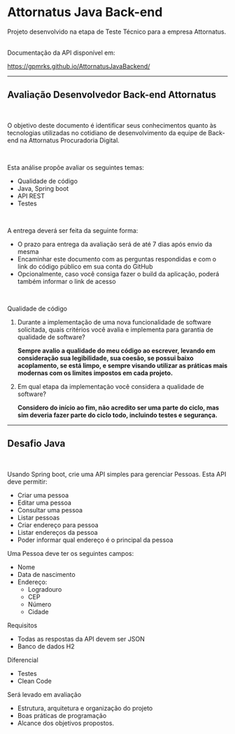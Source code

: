 # Attornatus Java Back-end

Projeto desenvolvido na etapa de Teste Técnico para a empresa Attornatus.

<br>
Documentação da API disponível em: 

https://gpmrks.github.io/AttornatusJavaBackend/

---

## Avaliação Desenvolvedor Back-end Attornatus

<br>

O objetivo deste documento é identificar seus conhecimentos quanto às tecnologias utilizadas no cotidiano de
desenvolvimento da equipe de Back-end na Attornatus Procuradoria Digital.

<br>

Esta análise propõe avaliar os seguintes temas:

* Qualidade de código
* Java, Spring boot
* API REST
* Testes

<br>

A entrega deverá ser feita da seguinte forma:

* O prazo para entrega da avaliação será de até 7 dias após envio da mesma
* Encaminhar este documento com as perguntas respondidas e com o link do código público em sua conta do GitHub
* Opcionalmente, caso você consiga fazer o build da aplicação, poderá também informar o link de acesso

<br>

Qualidade de código

1. Durante a implementação de uma nova funcionalidade de software solicitada, quais critérios você avalia e implementa para garantia de qualidade de software?

   <b>
   Sempre avalio a qualidade do meu código ao escrever, levando em consideração sua legibilidade, sua coesão, se possui
   baixo acoplamento, se está limpo, e sempre visando utilizar as práticas mais modernas com os limites impostos em cada
   projeto.
   </b>

2. Em qual etapa da implementação você considera a qualidade de software?

   <b>
   Considero do início ao fim, não acredito ser uma parte do ciclo, mas sim deveria fazer parte do ciclo todo, incluindo
   testes e segurança.
   </b>

---

## Desafio Java

<br>

Usando Spring boot, crie uma API simples para gerenciar Pessoas. Esta API deve permitir:

* Criar uma pessoa
* Editar uma pessoa
* Consultar uma pessoa
* Listar pessoas
* Criar endereço para pessoa
* Listar endereços da pessoa
* Poder informar qual endereço é o principal da pessoa

Uma Pessoa deve ter os seguintes campos:

* Nome
* Data de nascimento
* Endereço:
  * Logradouro
  * CEP
  * Número
  * Cidade

Requisitos

* Todas as respostas da API devem ser JSON
* Banco de dados H2

Diferencial

* Testes
* Clean Code

Será levado em avaliação

* Estrutura, arquitetura e organização do projeto
* Boas práticas de programação
* Alcance dos objetivos propostos.
